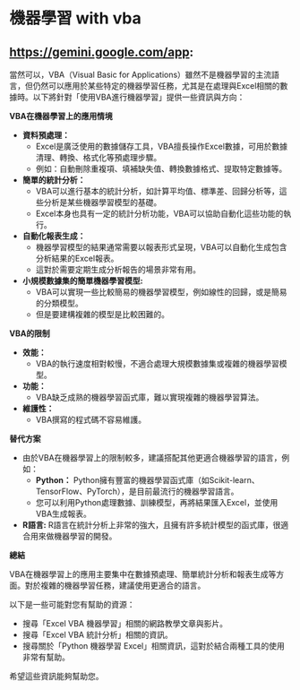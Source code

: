 # 機器學習 with vba 

## https://gemini.google.com/app:

當然可以，VBA（Visual Basic for Applications）雖然不是機器學習的主流語言，但仍然可以應用於某些特定的機器學習任務，尤其是在處理與Excel相關的數據時。以下將針對「使用VBA進行機器學習」提供一些資訊與方向：

**VBA在機器學習上的應用情境**

* **資料預處理：**
    * Excel是廣泛使用的數據儲存工具，VBA擅長操作Excel數據，可用於數據清理、轉換、格式化等預處理步驟。
    * 例如：自動刪除重複項、填補缺失值、轉換數據格式、提取特定數據等。
* **簡單的統計分析：**
    * VBA可以進行基本的統計分析，如計算平均值、標準差、回歸分析等，這些分析是某些機器學習模型的基礎。
    * Excel本身也具有一定的統計分析功能，VBA可以協助自動化這些功能的執行。
* **自動化報表生成：**
    * 機器學習模型的結果通常需要以報表形式呈現，VBA可以自動化生成包含分析結果的Excel報表。
    * 這對於需要定期生成分析報告的場景非常有用。
* **小規模數據集的簡單機器學習模型:**
    * VBA可以實現一些比較簡易的機器學習模型，例如線性的回歸，或是簡易的分類模型。
    * 但是要建構複雜的模型是比較困難的。

**VBA的限制**

* **效能：**
    * VBA的執行速度相對較慢，不適合處理大規模數據集或複雜的機器學習模型。
* **功能：**
    * VBA缺乏成熟的機器學習函式庫，難以實現複雜的機器學習算法。
* **維護性：**
    * VBA撰寫的程式碼不容易維護。

**替代方案**

* 由於VBA在機器學習上的限制較多，建議搭配其他更適合機器學習的語言，例如：
    * **Python：** Python擁有豐富的機器學習函式庫（如Scikit-learn、TensorFlow、PyTorch），是目前最流行的機器學習語言。
    * 您可以利用Python處理數據、訓練模型，再將結果匯入Excel，並使用VBA生成報表。
* **R語言:** R語言在統計分析上非常的強大，且擁有許多統計模型的函式庫，很適合用來做機器學習的開發。

**總結**

VBA在機器學習上的應用主要集中在數據預處理、簡單統計分析和報表生成等方面。對於複雜的機器學習任務，建議使用更適合的語言。

以下是一些可能對您有幫助的資源：

* 搜尋「Excel VBA 機器學習」相關的網路教學文章與影片。
* 搜尋「Excel VBA 統計分析」相關的資訊。
* 搜尋關於「Python 機器學習 Excel」相關資訊，這對於結合兩種工具的使用非常有幫助。

希望這些資訊能夠幫助您。
